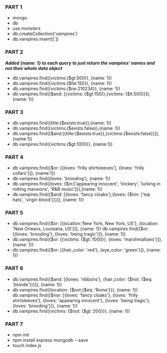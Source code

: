 ### PART 1
- mongo
- db
- use monsters
- db.createCollection('vampires')
- db.vampires.insert([ <paste seed file contents>])

### PART 2
 ***Added {name: 1} to each query to just return the vampires' names and not their whole data object*** 
- db.vampires.find({victims:{$gt:500}}, {name: 1})
- db.vampires.find({victims:{$lte:150}}, {name: 1})
- db.vampires.find({victims:{$ne:210234}}, {name: 1})
- db.vampires.find({$and: [{victims: {$gt:150}},{victims: {$lt:500}}]},{name: 1})

### PART 3
- db.vampires.find({title:{$exists:true}},{name: 1})
- db.vampires.find({victims:{$exists:false}},{name: 1})
- db.vampires.find({$and:[{title:{$exists:true}},{victims:{$exists:false}}]},{name:1})
- db.vampires.find({victims:{$gt:1000}}, {name:1})

### PART 4
- db.vampires.find({$or: [{loves: 'frilly shirtsleeves'}, {loves: 'frilly collars'}]}, {name:1})
- db.vampires.find({loves: 'brooding'}, {name: 1})
- db.vampires.find({loves: {$in:['appearing innocent', 'trickery', 'lurking in rotting mansions', 'R&B music']}},{name: 1})
- db.vampires.find({$and: [{loves: 'fancy cloaks'},{loves: {$nin: ['top hats', 'virgin blood']}}]}, {name: 1})

### PART 5
- db.vampires.find({$or: [{location:'New York, New York, US'}, {location: 'New Orleans, Louisiana, US'}]}, {name: 1})
db.vampires.find({$or: [{loves: 'brooding'}, {loves: 'being tragic'}]}, {name: 1})
- db.vampires.find({$or: [{victims: {$gt: 1000}}, {loves: 'marshmallows'}]}, {name: 1})
- db.vampires.find({$or: [{hair_color: 'red'}, {eye_color: 'green'}]}, {name: 1})

### PART 6
- db.vampires.find({$and: [{loves: 'ribbons'}, {hair_color: {$not: {$eq: 'blonde'}}}]}, {name: 1})
- db.vampires.find({location: {$not:{$eq: 'Rome'}}}, {name: 1})
db.vampires.find({$nor: [{loves: 'fancy cloaks'}, {loves: 'frilly shirtsleeves'}, {loves: 'appearing innocent'}, {loves: 'being tragic'}, {loves: 'brooding'}]}, {name: 1})
- db.vampires.find({victims: {$not: {$gt: 200}}}, {name: 1})

### PART 7
- npm init
- npm install express mongodb --save
- touch index.js
